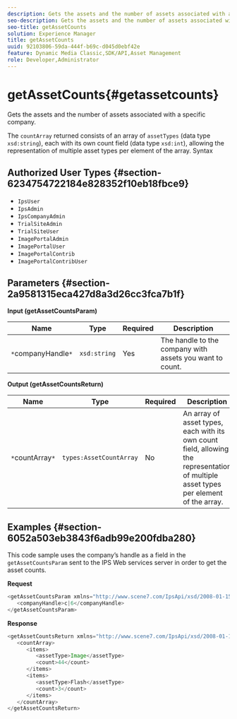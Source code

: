 ```yaml
---
description: Gets the assets and the number of assets associated with a specific company.
seo-description: Gets the assets and the number of assets associated with a specific company.
seo-title: getAssetCounts
solution: Experience Manager
title: getAssetCounts
uuid: 92103806-59da-444f-b69c-d045d0ebf42e
feature: Dynamic Media Classic,SDK/API,Asset Management
role: Developer,Administrator
---
```


# getAssetCounts{#getassetcounts}

Gets the assets and the number of assets associated with a specific company.

The `countArray` returned consists of an array of `assetTypes` (data type `xsd:string`), each with its own count field (data type `xsd:int`), allowing the representation of multiple asset types per element of the array. 
Syntax 

## Authorized User Types {#section-6234754722184e828352f10eb18fbce9}

* `IpsUser` 
* `IpsAdmin` 
* `IpsCompanyAdmin` 
* `TrialSiteAdmin` 
* `TrialSiteUser` 
* `ImagePortalAdmin` 
* `ImagePortalUser` 
* `ImagePortalContrib` 
* `ImagePortalContribUser`

## Parameters {#section-2a9581315eca427d8a3d26cc3fca7b1f}

**Input (getAssetCountsParam)** 

|  Name  | Type  | Required  | Description  |
|---|---|---|---|
|  `*`companyHandle`*`  | `xsd:string`  | Yes  | The handle to the company with assets you want to count.  |

**Output (getAssetCountsReturn)** 

|  Name  | Type  | Required  | Description  |
|---|---|---|---|
|  `*`countArray`*`  | `types:AssetCountArray`  | No  | An array of asset types, each with its own count field, allowing the representation of multiple asset types per element of the array.  |

## Examples {#section-6052a503eb3843f6adb99e200fdba280}

This code sample uses the company’s handle as a field in the `getAssetCountsParam` sent to the IPS Web services server in order to get the asset counts.

**Request** 

```java
<getAssetCountsParam xmlns="http://www.scene7.com/IpsApi/xsd/2008-01-15">
   <companyHandle>c|6</companyHandle>
</getAssetCountsParam>
```

**Response** 

```java
<getAssetCountsReturn xmlns="http://www.scene7.com/IpsApi/xsd/2008-01-15">
   <countArray>
      <items>
         <assetType>Image</assetType>
         <count>44</count>
      </items>
      <items>
         <assetType>Flash</assetType>
         <count>3</count>
      </items>
   </countArray>
</getAssetCountsReturn>
```


